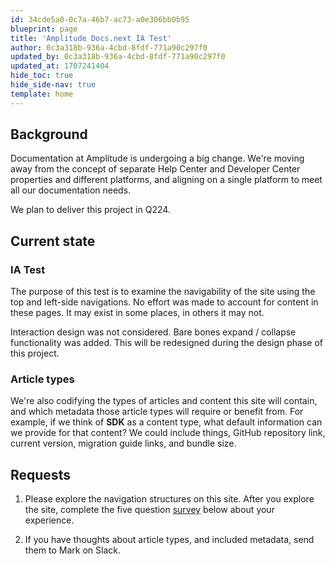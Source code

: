 ```yaml
---
id: 34cde5a0-0c7a-46b7-ac73-a0e306bb0b95
blueprint: page
title: 'Amplitude Docs.next IA Test'
author: 0c3a318b-936a-4cbd-8fdf-771a90c297f0
updated_by: 0c3a318b-936a-4cbd-8fdf-771a90c297f0
updated_at: 1707241404
hide_toc: true
hide_side-nav: true
template: home
---
```


## Background

Documentation at Amplitude is undergoing a big change. We're moving away from the concept of separate Help Center and Developer Center properties and different platforms, and aligning on a single platform to meet all our documentation needs.

We plan to deliver this project in Q224.

## Current state

### IA Test

The purpose of this test is to examine the navigability of the site using the top and left-side navigations. No effort was made to account for content in these pages. It may exist in some places, in others it may not.

Interaction design was not considered. Bare bones expand / collapse functionality was added. This will be redesigned during the design phase of this project.

### Article types

We're also codifying the types of articles and content this site will contain, and which metadata those article types will require or benefit from. For example, if we think of **SDK** as a content type, what default information can we provide for that content? We could include things, GitHub repository link, current version, migration guide links, and bundle size.

## Requests

1. Please explore the navigation structures on this site. After you explore the site, complete the five question <a href ="https://forms.gle/1RFN84jLZk76CMVP8" class="text-blue-800" target="_blank">survey</a> below about your experience.

2. If you have thoughts about article types, and included metadata, send them to Mark on Slack.